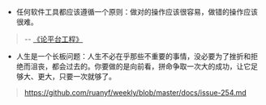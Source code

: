 * 任何软件工具都应该遵循一个原则：做对的操作应该很容易，做错的操作应该很难。

> -- [《论平台工程》](https://charity.wtf/2022/09/30/the-future-of-ops-is-platform-engineering/)

* 人生是一个长板问题：人生不必在乎那些不重要的事情，没必要为了挫折和拒绝而沮丧，都会过去的。你要做的是向前看，拼命争取一次大的成功，让它足够大、更大，只要一次就够了。

> https://github.com/ruanyf/weekly/blob/master/docs/issue-254.md
